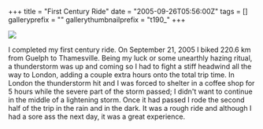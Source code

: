 +++
title = "First Century Ride"
date = "2005-09-26T05:56:00Z"
tags = []
galleryprefix = ""
gallerythumbnailprefix = "t190_"
+++

[![](http://static.flickr.com/45/179881386_16a7755d10_t.jpg)](http://www.flickr.com/photos/28476306@N00/179881386)

I completed my first century ride. On September 21, 2005 I biked 220.6 km from
Guelph to Thamesville. Being my luck or some unearthly hazing ritual, a
thunderstorm was up and coming so I had to fight a stiff headwind all the way
to London, adding a couple extra hours onto the total trip time. In London the
thunderstorm hit and I was forced to shelter in a coffee shop for 5 hours
while the severe part of the storm passed; I didn't want to continue in the
middle of a lightening storm. Once it had passed I rode the second half of the
trip in the rain and in the dark. It was a rough ride and although I had a
sore ass the next day, it was a great experience.

